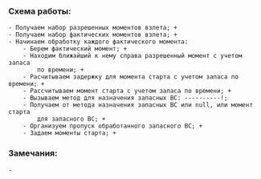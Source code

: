﻿### Схема работы:
    - Получаем набор разрешенных моментов взлета; +
    - Получаем набор фактических моментов взлета; +
    - Начинаем обработку каждого фактического момента:
        - Берем фактический момент; +
        - Находим ближайший к нему справа разрешенный момент с учетом запаса 
            по времени; +
        - Расчитываем задержку для момента старта с учетом запаса по времени; +
        - Рассчитываем момент старта с учетом запаса по времени; +
        - Вызываем метод для назначения запасных ВС: ----------!;
        - Получаем от метода назначения запасных ВС или null, или момент старта
            для запасного ВС; +
        - Организуем пропуск обработанного запасного ВС; +
        - Задаем моменты старта; +
            
### Замечания:
    - 